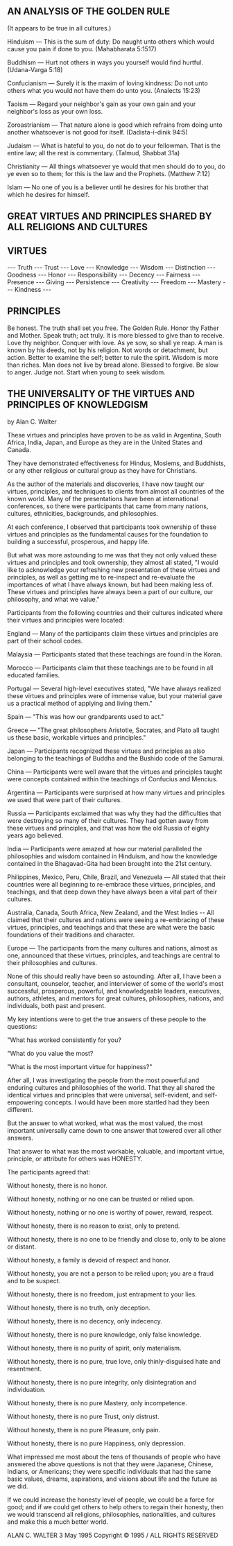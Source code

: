 ## AN ANALYSIS OF THE GOLDEN RULE

(It appears to be true in all cultures.)

Hinduism — This is the sum of duty: Do naught unto others which
would cause you pain if done to you.  (Mahabharata 5:1517)

Buddhism — Hurt not others in ways you yourself would find
hurtful.  (Udana-Varga 5:18)

Confucianism — Surely it is the maxim of loving kindness: Do not
unto others what you would not have them do unto you.  (Analects
15:23)

Taoism — Regard your neighbor's gain as your own gain and your
neighbor's loss as your own loss.

Zoroastrianism — That nature alone is good which refrains from
doing unto another whatsoever is not good for itself.
(Dadista-i-dinik 94:5)

Judaism — What is hateful to you, do not do to your fellowman.
That is the entire law; all the rest is commentary.  (Talmud, Shabbat
31a)

Christianity — All things whatsoever ye would that men should do
to you, do ye even so to them; for this is the law and the Prophets.
(Matthew 7:12)

Islam — No one of you is a believer until he desires for his
brother that which he desires for himself.

## GREAT VIRTUES AND PRINCIPLES SHARED BY ALL RELIGIONS AND CULTURES

## VIRTUES

--- Truth --- Trust --- Love --- Knowledge --- Wisdom ---
Distinction --- Goodness --- Honor --- Responsibility --- Decency ---
Fairness --- Presence --- Giving --- Persistence --- Creativity ---
Freedom --- Mastery --- Kindness ---

## PRINCIPLES

Be honest.
The truth shall set you free.
The Golden Rule.
Honor thy Father and Mother.
Speak truth; act truly.
It is more blessed to give than to receive.
Love thy neighbor.
Conquer with love.
As ye sow, so shall ye reap.
A man is known by his deeds, not by his religion.
Not words or detachment, but action.
Better to examine the self; better to rule the spirit.
Wisdom is more than riches.
Man does not live by bread alone.
Blessed to forgive.
Be slow to anger.
Judge not.
Start when young to seek wisdom.

## THE UNIVERSALITY OF THE VIRTUES AND PRINCIPLES OF KNOWLEDGISM

by Alan C. Walter

These virtues and principles have proven to be as valid in
Argentina, South Africa, India, Japan, and Europe as they are in the
United States and Canada.

They have demonstrated effectiveness for Hindus, Moslems, and
Buddhists, or any other religious or cultural group as they have for
Christians.

As the author of the materials and discoveries, I have now taught
our virtues, principles, and techniques to clients from almost all
countries of the known world.  Many of the presentations have been at
international conferences, so there were participants that came from
many nations, cultures, ethnicities, backgrounds, and philosophies.

At each conference, I observed that participants took ownership
of these virtues and principles as the fundamental causes for the
foundation to building a successful, prosperous, and happy life.

But what was more astounding to me was that they not only valued
these virtues and principles and took ownership, they almost all
stated, "I would like to acknowledge your refreshing new presentation
of these virtues and principles, as well as getting me to re-inspect
and re-evaluate the importances of what I have always known, but had
been making less of.  These virtues and principles have always been a
part of our culture, our philosophy, and what we value."

Participants from the following countries and their cultures
indicated where their virtues and principles were located:

England — Many of the participants claim these virtues and
principles are part of their school codes.

Malaysia — Participants stated that these teachings are found in
the Koran.

Morocco — Participants claim that these teachings are to be
found in all educated families.

Portugal — Several high-level executives stated, "We have always
realized these virtues and principles were of immense value, but your
material gave us a practical method of applying and living them."

Spain — "This was how our grandparents used to act."

Greece — "The great philosophers Aristotle, Socrates, and Plato
all taught us these basic, workable virtues and principles."

Japan — Participants recognized these virtues and principles as
also belonging to the teachings of Buddha and the Bushido code of the
Samurai.

China — Participants were well aware that the virtues and
principles taught were concepts contained within the teachings of
Confucius and Mencius.

Argentina — Participants were surprised at how many virtues and
principles we used that were part of their cultures.

Russia — Participants exclaimed that was why they had the
difficulties that were destroying so many of their cultures.  They had
gotten away from these virtues and principles, and that was how the
old Russia of eighty years ago believed.

India — Participants were amazed at how our material paralleled
the philosophies and wisdom contained in Hinduism, and how the
knowledge contained in the Bhagavad-Gita had been brought into the
21st century.

Philippines, Mexico, Peru, Chile, Brazil, and Venezuela — All
stated that their countries were all beginning to re-embrace these
virtues, principles, and teachings, and that deep down they have
always been a vital part of their cultures.

Australia, Canada, South Africa, New Zealand, and the West Indies
-- All claimed that their cultures and nations were seeing a
re-embracing of these virtues, principles, and teachings and that
these are what were the basic foundations of their traditions and
character.

Europe — The participants from the many cultures and nations,
almost as one, announced that these virtues, principles, and teachings
are central to their philosophies and cultures.

None of this should really have been so astounding.  After all, I
have been a consultant, counselor, teacher, and interviewer of some of
the world's most successful, prosperous, powerful, and knowledgeable
leaders, executives, authors, athletes, and mentors for great
cultures, philosophies, nations, and individuals, both past and
present.

My key intentions were to get the true answers of these people to
the questions:

"What has worked consistently for you?

"What do you value the most?

"What is the most important virtue for happiness?"

After all, I was investigating the people from the most powerful
and enduring cultures and philosophies of the world.  That they all
shared the identical virtues and principles that were universal,
self-evident, and self-empowering concepts.  I would have been more
startled had they been different.

But the answer to what worked, what was the most valued, the most
important universally came down to one answer that towered over all
other answers.

That answer to what was the most workable, valuable, and
important virtue, principle, or attribute for others was HONESTY.

The participants agreed that:

Without honesty, there is no honor.

Without honesty, nothing or no one can be trusted or relied upon.

Without honesty, nothing or no one is worthy of power, reward,
respect.

Without honesty, there is no reason to exist, only to pretend.

Without honesty, there is no one to be friendly and close to,
only to be alone or distant.

Without honesty, a family is devoid of respect and honor.

Without honesty, you are not a person to be relied upon; you are
a fraud and to be suspect.

Without honesty, there is no freedom, just entrapment to your
lies.

Without honesty, there is no truth, only deception.

Without honesty, there is no decency, only indecency.

Without honesty, there is no pure knowledge, only false
knowledge.

Without honesty, there is no purity of spirit, only materialism.

Without honesty, there is no pure, true love, only
thinly-disguised hate and resentment.

Without honesty, there is no pure integrity, only disintegration
and individuation.

Without honesty, there is no pure Mastery, only incompetence.

Without honesty, there is no pure Trust, only distrust.

Without honesty, there is no pure Pleasure, only pain.

Without honesty, there is no pure Happiness, only depression.

What impressed me most about the tens of thousands of people who
have answered the above questions is not that they were Japanese,
Chinese, Indians, or Americans; they were specific individuals that
had the same basic values, dreams, aspirations, and visions about life
and the future as we did.

If we could increase the honesty level of people, we could be a
force for good; and if we could get others to help others to regain
their honesty, then we would transcend all religions, philosophies,
nationalities, and cultures and make this a much better world.

ALAN C.  WALTER 3 May 1995 Copyright © 1995 / ALL RIGHTS RESERVED

